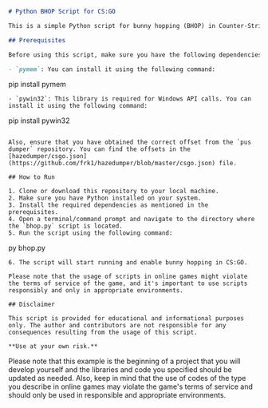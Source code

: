 
```markdown
# Python BHOP Script for CS:GO

This is a simple Python script for bunny hopping (BHOP) in Counter-Strike: Global Offensive (CS:GO). The script uses the `pymem` library to interact with the game's memory and achieve bunny hopping functionality.

## Prerequisites

Before using this script, make sure you have the following dependencies installed:

- `pymem`: You can install it using the following command:
  ```
  pip install pymem
  ```
- `pywin32`: This library is required for Windows API calls. You can install it using the following command:
  ```
  pip install pywin32
  ```

Also, ensure that you have obtained the correct offset from the `pus dumper` repository. You can find the offsets in the [hazedumper/csgo.json](https://github.com/frk1/hazedumper/blob/master/csgo.json) file.

## How to Run

1. Clone or download this repository to your local machine.
2. Make sure you have Python installed on your system.
3. Install the required dependencies as mentioned in the prerequisites.
4. Open a terminal/command prompt and navigate to the directory where the `bhop.py` script is located.
5. Run the script using the following command:
   ```
   py bhop.py
   ```
6. The script will start running and enable bunny hopping in CS:GO.

Please note that the usage of scripts in online games might violate the terms of service of the game, and it's important to use scripts responsibly and only in appropriate environments.

## Disclaimer

This script is provided for educational and informational purposes only. The author and contributors are not responsible for any consequences resulting from the usage of this script.

**Use at your own risk.**
```

Please note that this example is the beginning of a project that you will develop yourself and the libraries and code you specified should be updated as needed. Also, keep in mind that the use of codes of the type you describe in online games may violate the game's terms of service and should only be used in responsible and appropriate environments.
